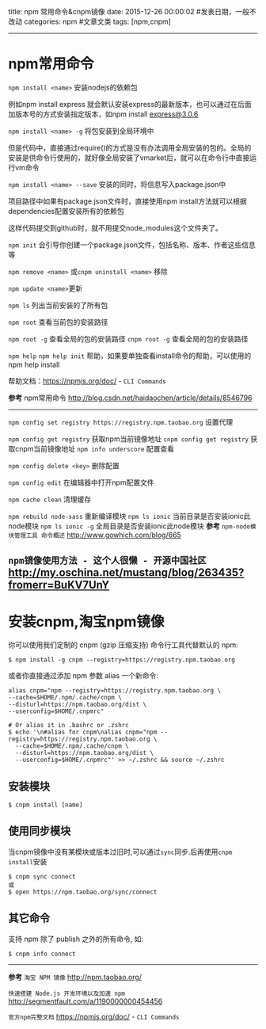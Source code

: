 title: npm 常用命令&cnpm镜像
date: 2015-12-26 00:00:02 #发表日期，一般不改动
categories: npm #文章文类
tags: [npm,cnpm]

---
# npm常用命令

`npm install <name>` 安装nodejs的依赖包
 
例如npm install express 就会默认安装express的最新版本，也可以通过在后面加版本号的方式安装指定版本，如npm install express@3.0.6
 
`npm install <name> -g`  将包安装到全局环境中
 
但是代码中，直接通过require()的方式是没有办法调用全局安装的包的。全局的安装是供命令行使用的，就好像全局安装了vmarket后，就可以在命令行中直接运行vm命令
 
`npm install <name> --save`  安装的同时，将信息写入package.json中
 
项目路径中如果有package.json文件时，直接使用npm install方法就可以根据dependencies配置安装所有的依赖包
 
这样代码提交到github时，就不用提交node_modules这个文件夹了。
 
`npm init`  会引导你创建一个package.json文件，包括名称、版本、作者这些信息等
 
`npm remove <name>` 或`cnpm uninstall <name>` 移除
 
`npm update <name>`更新
 
`npm ls` 列出当前安装的了所有包
 
`npm root` 查看当前包的安装路径
 
`npm root -g`  查看全局的包的安装路径
`cnpm root -g`  查看全局的包的安装路径
 
`npm help`  `npm help init` 帮助，如果要单独查看install命令的帮助，可以使用的npm help install
 
帮助文档：https://npmjs.org/doc/ - `CLI Commands`

**参考**
npm常用命令
http://blog.csdn.net/haidaochen/article/details/8546796

---

`npm config set registry https://registry.npm.taobao.org` 设置代理

`npm config get registry` 获取npm当前镜像地址
`cnpm config get registry` 获取cnpm当前镜像地址
`npm info underscore` 配置查看

`npm config delete <key>` 删除配置

`npm config edit` 在编辑器中打开npm配置文件

`npm cache clean` 清理缓存

`npm rebuild node-sass` 重新编译模块
`npm ls ionic` 当前目录是否安装ionic此node模块
`npm ls ionic -g` 全局目录是否安装ionic此node模块
**参考**
`npm-node模块管理工具 命令概述`
http://www.gowhich.com/blog/665

`npm镜像使用方法 - 这个人很懒 - 开源中国社区`
http://my.oschina.net/mustang/blog/263435?fromerr=BuKV7UnY
---

# 安装cnpm,淘宝npm镜像
 
你可以使用我们定制的 cnpm (gzip 压缩支持) 命令行工具代替默认的 npm:
 ```
$ npm install -g cnpm --registry=https://registry.npm.taobao.org
```
或者你直接通过添加 npm 参数 alias 一个新命令:
```
alias cnpm="npm --registry=https://registry.npm.taobao.org \
--cache=$HOME/.npm/.cache/cnpm \
--disturl=https://npm.taobao.org/dist \
--userconfig=$HOME/.cnpmrc"
 
# Or alias it in .bashrc or .zshrc
$ echo '\n#alias for cnpm\nalias cnpm="npm --registry=https://registry.npm.taobao.org \
  --cache=$HOME/.npm/.cache/cnpm \
  --disturl=https://npm.taobao.org/dist \
  --userconfig=$HOME/.cnpmrc"' >> ~/.zshrc && source ~/.zshrc
```

## 安装模块
```
$ cnpm install [name]
```

## 使用同步模块
当cnpm镜像中没有某模块或版本过旧时,可以通过`sync`同步.后再使用`cnpm install`安装
```
$ cnpm sync connect
或
$ open https://npm.taobao.org/sync/connect
```

<!-- more -->
## 其它命令 
支持 npm 除了 publish 之外的所有命令, 如:
```
$ cnpm info connect
```

---

**参考**
`淘宝 NPM 镜像`
http://npm.taobao.org/

`快速搭建 Node.js 开发环境以及加速 npm`
http://segmentfault.com/a/1190000000454456

`官方npm完整文档`
https://npmjs.org/doc/ - `CLI Commands`

<!-- more -->